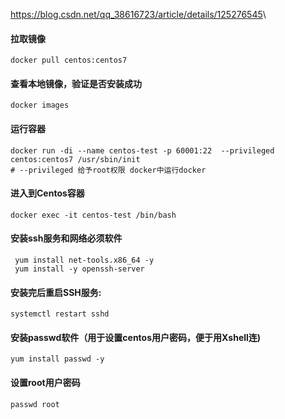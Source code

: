 <https://blog.csdn.net/qq_38616723/article/details/125276545>\
#### 拉取镜像
```shell
docker pull centos:centos7

```
#### 查看本地镜像，验证是否安装成功
```shell
docker images

```
#### 运行容器
```shell
docker run -di --name centos-test -p 60001:22  --privileged centos:centos7 /usr/sbin/init 
# --privileged 给予root权限 docker中运行docker
```
#### 进入到Centos容器
```shell
docker exec -it centos-test /bin/bash

```
#### 安装ssh服务和网络必须软件
```shell
 yum install net-tools.x86_64 -y
 yum install -y openssh-server

```
#### 安装完后重启SSH服务:
```shell
systemctl restart sshd

```
#### 安装passwd软件（用于设置centos用户密码，便于用Xshell连)
```shell
yum install passwd -y 

```
#### 设置root用户密码
```shell
passwd root

```